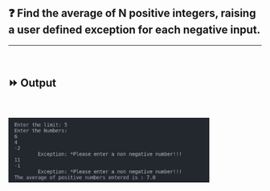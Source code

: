 ## :question: Find the average of N positive integers, raising a user defined exception for each negative input.
___
<br>

## :fast_forward: Output

<br>

<img src="../../Image/co4pgm4op1.png" width="400"></img><br>